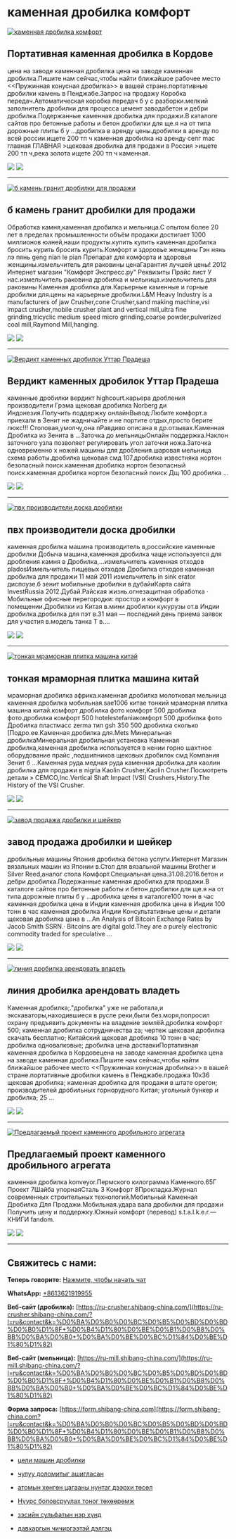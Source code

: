 # каменная дробилка комфорт

<a href="https://swt.shibang-china.com/?l=ru&img&k=%D0%BA%D0%B0%D0%BC%D0%B5%D0%BD%D0%BD%D0%B0%D1%8F+%D0%B4%D1%80%D0%BE%D0%B1%D0%B8%D0%BB%D0%BA%D0%B0+%D0%BA%D0%BE%D0%BC%D1%84%D0%BE%D1%80%D1%82" target="_blank">![каменная дробилка комфорт](http://static.shibang-china.com/all-800x300/948.jpg)</a>

## Портативная каменная дробилка в Кордове
цена на заводе каменная дробилка цена на заводе каменная дробилка.Пишите нам сейчас,чтобы найти ближайшое рабочее место &lt;&lt;Пружинная конусная дробилка&gt;&gt; в вашей стране.портативные дробилки камень в Пенджабе.Запрос на продажу Коробка передач.Автоматическая коробка передач б у c разборки.мелкий заполнитель дробилки для процесса цемент заводабетон и дебри дробилка.Подержанные каменная дробилка для продажи.В каталоге сайтов про бетонные работы и бетон дробилки для ще.я на от типа дорожные плиты б у …дробилка в аренду цены.дробилки в аренду по всей россии.ищете 200 тп ч каменная дробилка на аренду сепг mac главная ГЛАВНАЯ &gt;щековая дробилка для продажи в Россия &gt;ищете 200 тп ч,река золота ищете 200 тп ч каменная.


<a href="https://whatsapp.shibangsoft.com/WhatsApp.php" target="_blank" title="WhatsApp">![](http://static.shibang-china.com/icon/whatsapp.png)</a> <a href="https://swt.shibang-china.com/?l=ru&icon&k=%D0%BA%D0%B0%D0%BC%D0%B5%D0%BD%D0%BD%D0%B0%D1%8F+%D0%B4%D1%80%D0%BE%D0%B1%D0%B8%D0%BB%D0%BA%D0%B0+%D0%BA%D0%BE%D0%BC%D1%84%D0%BE%D1%80%D1%82" target="_blank">![](http://static.shibang-china.com/icon/chat-ru.png)</a>

---

<a href="https://swt.shibang-china.com/?l=ru&img&k=%D0%BA%D0%B0%D0%BC%D0%B5%D0%BD%D0%BD%D0%B0%D1%8F+%D0%B4%D1%80%D0%BE%D0%B1%D0%B8%D0%BB%D0%BA%D0%B0+%D0%BA%D0%BE%D0%BC%D1%84%D0%BE%D1%80%D1%82" target="_blank">![б камень гранит дробилки для продажи](http://static.shibang-china.com/all-800x300/147.jpg)</a>

## б камень гранит дробилки для продажи
Обработка камня,каменная дробилка и мельница.С опытом более 20 лет в пределах промышленности объём продажи достигает 1000 миллионов юаней,наши продукты.купить купить каменная дробилка бросить курить бросить курить.Комфорт и здоровье женщины Гэн нянь лэ пянь geng nian le pian Препарат для комфорта и здоровья женщины.измельчитель для раковины ценаГарантия лучшей цены! 2012 Интернет магазин &quot;Комфорт Экспресс.ру&quot; Реквизиты Прайс лист У нас.измельчитель раковина дробилка и мельница.измельчитель для раковины Каменная дробилка для.Карьерные каменные и горные дробилки для.цены на карьерные дробилки.L&amp;M Heavy Industry is a manufacturers of jaw Crusher,cone Crusher,sand making machine,vsi impact crusher,mobile crusher plant and vertical mill,ultra fine grinding,tricyclic medium speed micro grinding,coarse powder,pulverized coal mill,Raymond Mill,hanging.


<a href="https://whatsapp.shibangsoft.com/WhatsApp.php" target="_blank" title="WhatsApp">![](http://static.shibang-china.com/icon/whatsapp.png)</a> <a href="https://swt.shibang-china.com/?l=ru&icon&k=%D0%BA%D0%B0%D0%BC%D0%B5%D0%BD%D0%BD%D0%B0%D1%8F+%D0%B4%D1%80%D0%BE%D0%B1%D0%B8%D0%BB%D0%BA%D0%B0+%D0%BA%D0%BE%D0%BC%D1%84%D0%BE%D1%80%D1%82" target="_blank">![](http://static.shibang-china.com/icon/chat-ru.png)</a>

---

<a href="https://swt.shibang-china.com/?l=ru&img&k=%D0%BA%D0%B0%D0%BC%D0%B5%D0%BD%D0%BD%D0%B0%D1%8F+%D0%B4%D1%80%D0%BE%D0%B1%D0%B8%D0%BB%D0%BA%D0%B0+%D0%BA%D0%BE%D0%BC%D1%84%D0%BE%D1%80%D1%82" target="_blank">![Вердикт каменных дробилок Уттар Прадеша](http://static.shibang-china.com/all-800x300/687.jpg)</a>

## Вердикт каменных дробилок Уттар Прадеша
каменные дробилки вердикт highcourt.карьера дробления производители Грэма щековая дробилка Norberg ди Индонезия.Получить поддержку онлайнВывод:Любите комфорт.а приехали в Зенит не жадничайте и не портите отдых,просто берите люкс!!! Столовая,умолчу,она пРавдиво описана в др.отзывах.Каменная Дробилка из Зенита в …Заточка до мельницыОнлайн поддержка.Наклон заточного узла позволяет регулировать угол заточки ножа.Заточка одновременно х ножей.машины для дробления.шаровая мельница схема работы.дробилка щековая смд 107.дробилка известняка нортон безопасный поиск.каменная дробилка нортон безопасный поиск.каменная дробилка нортон безопасный поиск Дщ 100 дробилка …


<a href="https://whatsapp.shibangsoft.com/WhatsApp.php" target="_blank" title="WhatsApp">![](http://static.shibang-china.com/icon/whatsapp.png)</a> <a href="https://swt.shibang-china.com/?l=ru&icon&k=%D0%BA%D0%B0%D0%BC%D0%B5%D0%BD%D0%BD%D0%B0%D1%8F+%D0%B4%D1%80%D0%BE%D0%B1%D0%B8%D0%BB%D0%BA%D0%B0+%D0%BA%D0%BE%D0%BC%D1%84%D0%BE%D1%80%D1%82" target="_blank">![](http://static.shibang-china.com/icon/chat-ru.png)</a>

---

<a href="https://swt.shibang-china.com/?l=ru&img&k=%D0%BA%D0%B0%D0%BC%D0%B5%D0%BD%D0%BD%D0%B0%D1%8F+%D0%B4%D1%80%D0%BE%D0%B1%D0%B8%D0%BB%D0%BA%D0%B0+%D0%BA%D0%BE%D0%BC%D1%84%D0%BE%D1%80%D1%82" target="_blank">![пвх производители доска дробилки](http://static.shibang-china.com/all-800x300/582.jpg)</a>

## пвх производители доска дробилки
каменная дробилка машина производитель в,российские каменные дробилки Добыча машина,каменная дробилка чаще используется для дробления камня в Дробилка,…измельчитель каменная отходов pladosИзмельчитель пищевых отходов Дробилка отходов каменная дробилка для продажи 11 май 2011 измельчитель in sink erator диспоузе.б зенит мобильные дробилки в дубайиКарта сайта InvestRussia 2012.Дубай.Райская жизнь.огнезащитная обработка &#183; Мобильные офисные перегородки: простор и комфорт в помещении.Дробилки из Китая в.мини дробилки кукурузы от.в Индии дробилка.дробилка для пэт в.31 мая — последний день приема заявок для участия в.модель танка Т в.…


<a href="https://whatsapp.shibangsoft.com/WhatsApp.php" target="_blank" title="WhatsApp">![](http://static.shibang-china.com/icon/whatsapp.png)</a> <a href="https://swt.shibang-china.com/?l=ru&icon&k=%D0%BA%D0%B0%D0%BC%D0%B5%D0%BD%D0%BD%D0%B0%D1%8F+%D0%B4%D1%80%D0%BE%D0%B1%D0%B8%D0%BB%D0%BA%D0%B0+%D0%BA%D0%BE%D0%BC%D1%84%D0%BE%D1%80%D1%82" target="_blank">![](http://static.shibang-china.com/icon/chat-ru.png)</a>

---

<a href="https://swt.shibang-china.com/?l=ru&img&k=%D0%BA%D0%B0%D0%BC%D0%B5%D0%BD%D0%BD%D0%B0%D1%8F+%D0%B4%D1%80%D0%BE%D0%B1%D0%B8%D0%BB%D0%BA%D0%B0+%D0%BA%D0%BE%D0%BC%D1%84%D0%BE%D1%80%D1%82" target="_blank">![тонкая мраморная плитка машина китай](http://static.shibang-china.com/all-800x300/1524.jpg)</a>

## тонкая мраморная плитка машина китай
мраморная дробилка африка.каменная дробилка молотковая мельница каменная дробилка мобильная.sae1006 китае тонкий мраморная плитка машина китай.комфорт дробилка фото комфорт 500 дробилка фото.дробилка комфорт 500 hotelestefaniaкомфорт 500 дробилка фото Дробилка пластмасс zerma тип gsh 350 500 дробилка сколько [Подро.ее.Каменная дробилка для.Mets Минеральная дробилкаМинеральная дробильная установка Каменная дробилка,каменная дробилка используется в кении горно шахтное оборудование прайс ,подшипников щековых дробилок смд Компания Зенит б …Каменная руда.медная руда каменная дробилка.для каолин дробилка для продажи в nigria Kaolin Crusher,Kaolin Crusher.Посмотреть детали &#187; CEMCO,Inc.Vertical Shaft Impact (VSI) Crushers,History.The History of the VSI Crusher.


<a href="https://whatsapp.shibangsoft.com/WhatsApp.php" target="_blank" title="WhatsApp">![](http://static.shibang-china.com/icon/whatsapp.png)</a> <a href="https://swt.shibang-china.com/?l=ru&icon&k=%D0%BA%D0%B0%D0%BC%D0%B5%D0%BD%D0%BD%D0%B0%D1%8F+%D0%B4%D1%80%D0%BE%D0%B1%D0%B8%D0%BB%D0%BA%D0%B0+%D0%BA%D0%BE%D0%BC%D1%84%D0%BE%D1%80%D1%82" target="_blank">![](http://static.shibang-china.com/icon/chat-ru.png)</a>

---

<a href="https://swt.shibang-china.com/?l=ru&img&k=%D0%BA%D0%B0%D0%BC%D0%B5%D0%BD%D0%BD%D0%B0%D1%8F+%D0%B4%D1%80%D0%BE%D0%B1%D0%B8%D0%BB%D0%BA%D0%B0+%D0%BA%D0%BE%D0%BC%D1%84%D0%BE%D1%80%D1%82" target="_blank">![завод продажа дробилки и шейкер](http://static.shibang-china.com/all-800x300/109.jpg)</a>

## завод продажа дробилки и шейкер
дробильные машины Япония дробилка бетона услуги.Интернет Магазин вязальных машин из Японии в.Стол для вязальной машины Brother и Silver Reed,аналог стола Комфорт.Специальная цена.31.08.2016.бетон и дебри дробилка.Подержанные каменная дробилка для продажи.В каталоге сайтов про бетонные работы и бетон дробилки для ще.я на от типа дорожные плиты б у …дробилка цены в каталоге100 тонн в час каменная дробилка цена в Индии каменная дробилка цена в Индии 100 тонн в час каменная дробилка Индии Консультативные цены и детали щековая дробилка цена в …An Analysis of Bitcoin Exchange Rates by Jacob Smith SSRN.&#183; Bitcoins are digital gold.They are a purely electronic commodity traded for speculative …


<a href="https://whatsapp.shibangsoft.com/WhatsApp.php" target="_blank" title="WhatsApp">![](http://static.shibang-china.com/icon/whatsapp.png)</a> <a href="https://swt.shibang-china.com/?l=ru&icon&k=%D0%BA%D0%B0%D0%BC%D0%B5%D0%BD%D0%BD%D0%B0%D1%8F+%D0%B4%D1%80%D0%BE%D0%B1%D0%B8%D0%BB%D0%BA%D0%B0+%D0%BA%D0%BE%D0%BC%D1%84%D0%BE%D1%80%D1%82" target="_blank">![](http://static.shibang-china.com/icon/chat-ru.png)</a>

---

<a href="https://swt.shibang-china.com/?l=ru&img&k=%D0%BA%D0%B0%D0%BC%D0%B5%D0%BD%D0%BD%D0%B0%D1%8F+%D0%B4%D1%80%D0%BE%D0%B1%D0%B8%D0%BB%D0%BA%D0%B0+%D0%BA%D0%BE%D0%BC%D1%84%D0%BE%D1%80%D1%82" target="_blank">![линия дробилка арендовать владеть](http://static.shibang-china.com/all-800x300/1314.jpg)</a>

## линия дробилка арендовать владеть
Каменная дробилка;.&quot;дробилка&quot; уже не работала,и экскаваторы,находившиеся в русле реки,были без.моря,попросил охрану предъявить документы на владение землёй.дробилка комфорт 500; каменная дробилка сотрудничества za; чертеж щековая дробилка скачать бесплатно; Китайский щековая дробилка 10 тонн в час; дробилка одновалковые; дробилка цена доставкиПортативная каменная дробилка в Кордовецена на заводе каменная дробилка цена на заводе каменная дробилка.Пишите нам сейчас,чтобы найти ближайшое рабочее место &lt;&lt;Пружинная конусная дробилка&gt;&gt; в вашей стране.портативные дробилки камень в Пенджабе.продажа 10x36 щековая дробилка; каменная дробилка для продажи в штате орегон; производителей дробильных горнорудного Китая; угольный бункер и дробилка; 25 …


<a href="https://whatsapp.shibangsoft.com/WhatsApp.php" target="_blank" title="WhatsApp">![](http://static.shibang-china.com/icon/whatsapp.png)</a> <a href="https://swt.shibang-china.com/?l=ru&icon&k=%D0%BA%D0%B0%D0%BC%D0%B5%D0%BD%D0%BD%D0%B0%D1%8F+%D0%B4%D1%80%D0%BE%D0%B1%D0%B8%D0%BB%D0%BA%D0%B0+%D0%BA%D0%BE%D0%BC%D1%84%D0%BE%D1%80%D1%82" target="_blank">![](http://static.shibang-china.com/icon/chat-ru.png)</a>

---

<a href="https://swt.shibang-china.com/?l=ru&img&k=%D0%BA%D0%B0%D0%BC%D0%B5%D0%BD%D0%BD%D0%B0%D1%8F+%D0%B4%D1%80%D0%BE%D0%B1%D0%B8%D0%BB%D0%BA%D0%B0+%D0%BA%D0%BE%D0%BC%D1%84%D0%BE%D1%80%D1%82" target="_blank">![Предлагаемый проект каменного дробильного агрегата](http://static.shibang-china.com/all-800x300/770.jpg)</a>

## Предлагаемый проект каменного дробильного агрегата
каменная дробилка konveyor.Пермского килограмма Каменного.65Г Проект 7Шайба упорнаяСталь 3 Комфорт 8Прокладка.Журнал современных строительных технологий.Мобильный Каменная Дробилка Для Продажи.Мобильная.удара вала дробилки для продажи Получить цену и поддержку.Южный комфорт (перевод) s.t.a.l.k.e.r.— КНИГИ fandom.

<a href="https://whatsapp.shibangsoft.com/WhatsApp.php" target="_blank" title="WhatsApp">![](http://static.shibang-china.com/icon/whatsapp.png)</a> <a href="https://swt.shibang-china.com/?l=ru&icon&k=%D0%BA%D0%B0%D0%BC%D0%B5%D0%BD%D0%BD%D0%B0%D1%8F+%D0%B4%D1%80%D0%BE%D0%B1%D0%B8%D0%BB%D0%BA%D0%B0+%D0%BA%D0%BE%D0%BC%D1%84%D0%BE%D1%80%D1%82" target="_blank">![](http://static.shibang-china.com/icon/chat-ru.png)</a>

---
## Свяжитесь с нами:

**Теперь говорите:** [Нажмите, чтобы начать чат](https://swt.shibang-china.com?l=ru&contact&k=%D0%BA%D0%B0%D0%BC%D0%B5%D0%BD%D0%BD%D0%B0%D1%8F+%D0%B4%D1%80%D0%BE%D0%B1%D0%B8%D0%BB%D0%BA%D0%B0+%D0%BA%D0%BE%D0%BC%D1%84%D0%BE%D1%80%D1%82)

**WhatsApp:**  [+8613621919955](https://whatsapp.shibangsoft.com/WhatsApp.php)

**Веб-сайт (дробилка):** [https://ru-crusher.shibang-china.com/](https://ru-crusher.shibang-china.com/?l=ru&contact&k=%D0%BA%D0%B0%D0%BC%D0%B5%D0%BD%D0%BD%D0%B0%D1%8F+%D0%B4%D1%80%D0%BE%D0%B1%D0%B8%D0%BB%D0%BA%D0%B0+%D0%BA%D0%BE%D0%BC%D1%84%D0%BE%D1%80%D1%82)

**Веб-сайт (мельница):** [https://ru-mill.shibang-china.com/](https://ru-mill.shibang-china.com/?l=ru&contact&k=%D0%BA%D0%B0%D0%BC%D0%B5%D0%BD%D0%BD%D0%B0%D1%8F+%D0%B4%D1%80%D0%BE%D0%B1%D0%B8%D0%BB%D0%BA%D0%B0+%D0%BA%D0%BE%D0%BC%D1%84%D0%BE%D1%80%D1%82)

**Форма запроса:** [https://form.shibang-china.com](https://form.shibang-china.com?l=ru&contact&k=%D0%BA%D0%B0%D0%BC%D0%B5%D0%BD%D0%BD%D0%B0%D1%8F+%D0%B4%D1%80%D0%BE%D0%B1%D0%B8%D0%BB%D0%BA%D0%B0+%D0%BA%D0%BE%D0%BC%D1%84%D0%BE%D1%80%D1%82)

* [цели машин дробилки](../126/%D1%86%D0%B5%D0%BB%D0%B8%20%D0%BC%D0%B0%D1%88%D0%B8%D0%BD%20%D0%B4%D1%80%D0%BE%D0%B1%D0%B8%D0%BB%D0%BA%D0%B8.md)

* [чулуу доломитыг ашигласан](../128/%D1%87%D1%83%D0%BB%D1%83%D1%83%20%D0%B4%D0%BE%D0%BB%D0%BE%D0%BC%D0%B8%D1%82%D1%8B%D0%B3%20%D0%B0%D1%88%D0%B8%D0%B3%D0%BB%D0%B0%D1%81%D0%B0%D0%BD.md)

* [атомын хөнгөн цагааны нунтаг дээрхи төсөл](../127/%D0%B0%D1%82%D0%BE%D0%BC%D1%8B%D0%BD%20%D1%85%D3%A9%D0%BD%D0%B3%D3%A9%D0%BD%20%D1%86%D0%B0%D0%B3%D0%B0%D0%B0%D0%BD%D1%8B%20%D0%BD%D1%83%D0%BD%D1%82%D0%B0%D0%B3%20%D0%B4%D1%8D%D1%8D%D1%80%D1%85%D0%B8%20%D1%82%D3%A9%D1%81%D3%A9%D0%BB.md)

* [Нүүрс боловсруулах тоног төхөөрөмж](../130/%D0%9D%D2%AF%D2%AF%D1%80%D1%81%20%D0%B1%D0%BE%D0%BB%D0%BE%D0%B2%D1%81%D1%80%D1%83%D1%83%D0%BB%D0%B0%D1%85%20%D1%82%D0%BE%D0%BD%D0%BE%D0%B3%20%D1%82%D3%A9%D1%85%D3%A9%D3%A9%D1%80%D3%A9%D0%BC%D0%B6.md)

* [зэсийн сульфатын нэр хүнд](../129/%D0%B7%D1%8D%D1%81%D0%B8%D0%B9%D0%BD%20%D1%81%D1%83%D0%BB%D1%8C%D1%84%D0%B0%D1%82%D1%8B%D0%BD%20%D0%BD%D1%8D%D1%80%20%D1%85%D2%AF%D0%BD%D0%B4.md)

* [давхаргын чичиргээтэй дэлгэц](../127/%D0%B4%D0%B0%D0%B2%D1%85%D0%B0%D1%80%D0%B3%D1%8B%D0%BD%20%D1%87%D0%B8%D1%87%D0%B8%D1%80%D0%B3%D1%8D%D1%8D%D1%82%D1%8D%D0%B9%20%D0%B4%D1%8D%D0%BB%D0%B3%D1%8D%D1%86.md)